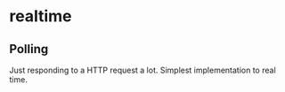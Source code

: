# realtime

## Polling

Just responding to a HTTP request a lot. Simplest implementation to real time.
